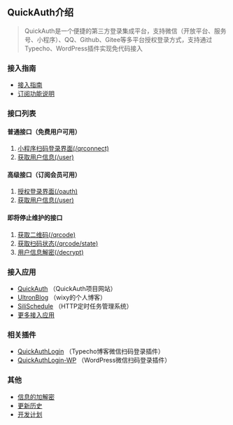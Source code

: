 ## QuickAuth介绍

> QuickAuth是一个便捷的第三方登录集成平台，支持微信（开放平台、服务号、小程序）、QQ、Github、Gitee等多平台授权登录方式，支持通过Typecho、WordPress插件实现免代码接入

### 接入指南

- [接入指南](guide/)	
- [订阅功能说明](subscribe)

### 接口列表

#### 普通接口（免费用户可用）

1. [小程序扫码登录界面(/qrconnect)](/guide/method1/qrconnect)
2. [获取用户信息(/user)](/guide/method1/user)

#### 高级接口（订阅会员可用）

1. [授权登录界面(/oauth)](/guide/advanced/oauth)
2. [获取用户信息(/user)](/guide/advanced/user)

#### 即将停止维护的接口

1. [获取二维码(/qrcode)](/guide/archived/qrcode)
2. [获取扫码状态(/qrcode/state)](/guide/archived/state)
3. [用户信息解密(/decrypt)](/guide/archived/decrypt)

### 接入应用

- [QuickAuth](https://qauth.cn) （QuickAuth项目网站）
- [UltronBlog](https://blog.wixy.cn) （wixy的个人博客）
- [SiliSchedule](https://sc.wixy.cn) （HTTP定时任务管理系统）
- [更多接入应用](https://qauth.cn/home)


### 相关插件

- [QuickAuthLogin](https://gitee.com/wixy/QuickAuthLogin) （Typecho博客微信扫码登录插件）
- [QuickAuthLogin-WP](https://gitee.com/wixy/QuickAuthLogin-WP) （WordPress微信扫码登录插件）

### 其他

- [信息的加解密](other/encrypt)
- [更新历史](other/update)
- [开发计划](other/plan)
